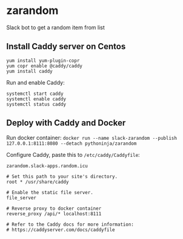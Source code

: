 # zarandom
Slack bot to get a random item from list

## Install Caddy server on Centos

```
yum install yum-plugin-copr
yum copr enable @caddy/caddy
yum install caddy
```

Run and enable Caddy:

```
systemctl start caddy
systemctl enable caddy
systemctl status caddy
```

## Deploy with Caddy and Docker

Run docker container: `docker run --name slack-zarandom --publish 127.0.0.1:8111:8080 --detach pythoninja/zarandom`

Configure Caddy, paste this to `/etc/caddy/Caddyfile`:

```
zarandom.slack-apps.random.icu

# Set this path to your site's directory.
root * /usr/share/caddy

# Enable the static file server.
file_server

# Reverse proxy to docker container
reverse_proxy /api/* localhost:8111

# Refer to the Caddy docs for more information:
# https://caddyserver.com/docs/caddyfile
```
